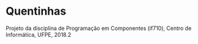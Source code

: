 # Quentinhas
Projeto da disciplina de Programação em Componentes (if710), Centro de Informática, UFPE, 2018.2
